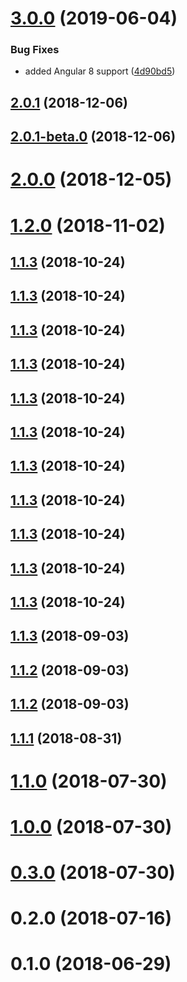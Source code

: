 # [3.0.0](https://github.com/LCGroupIT/angular-enum-listor/compare/v2.0.1...v3.0.0) (2019-06-04)


### Bug Fixes

* added Angular 8 support ([4d90bd5](https://github.com/LCGroupIT/angular-enum-listor/commit/4d90bd5))



## [2.0.1](https://github.com/LCGroupIT/angular-enum-listor/compare/v2.0.1-beta.0...v2.0.1) (2018-12-06)



## [2.0.1-beta.0](https://github.com/LCGroupIT/angular-enum-listor/compare/v1.2.0...v2.0.1-beta.0) (2018-12-06)



# [2.0.0](https://github.com/LCGroupIT/angular-enum-listor/compare/v1.2.0...v2.0.0) (2018-12-05)



# [1.2.0](https://github.com/LCGroupIT/angular-enum-listor/compare/v0.3.0...v1.2.0) (2018-11-02)



<a name="1.1.3"></a>
## [1.1.3](https://github.com/LCGroupIT/angular-enum-listor/compare/v0.3.0...v1.1.3) (2018-10-24)



<a name="1.1.3"></a>
## [1.1.3](https://github.com/LCGroupIT/angular-enum-listor/compare/v0.3.0...v1.1.3) (2018-10-24)



<a name="1.1.3"></a>
## [1.1.3](https://github.com/LCGroupIT/angular-enum-listor/compare/v0.3.0...v1.1.3) (2018-10-24)



<a name="1.1.3"></a>
## [1.1.3](https://github.com/LCGroupIT/angular-enum-listor/compare/v0.3.0...v1.1.3) (2018-10-24)



<a name="1.1.3"></a>
## [1.1.3](https://github.com/LCGroupIT/angular-enum-listor/compare/v0.3.0...v1.1.3) (2018-10-24)



<a name="1.1.3"></a>
## [1.1.3](https://github.com/LCGroupIT/angular-enum-listor/compare/v0.3.0...v1.1.3) (2018-10-24)



<a name="1.1.3"></a>
## [1.1.3](https://github.com/LCGroupIT/angular-enum-listor/compare/v0.3.0...v1.1.3) (2018-10-24)



<a name="1.1.3"></a>
## [1.1.3](https://github.com/LCGroupIT/angular-enum-listor/compare/v0.3.0...v1.1.3) (2018-10-24)



<a name="1.1.3"></a>
## [1.1.3](https://github.com/LCGroupIT/angular-enum-listor/compare/v0.3.0...v1.1.3) (2018-10-24)



<a name="1.1.3"></a>
## [1.1.3](https://github.com/LCGroupIT/angular-enum-listor/compare/v0.3.0...v1.1.3) (2018-10-24)



<a name="1.1.3"></a>
## [1.1.3](https://github.com/LCGroupIT/angular-enum-listor/compare/v0.3.0...v1.1.3) (2018-10-24)



<a name="1.1.3"></a>
## [1.1.3](https://github.com/LCGroupIT/angular-enum-listor/compare/v0.3.0...v1.1.3) (2018-09-03)



<a name="1.1.2"></a>
## [1.1.2](https://github.com/LCGroupIT/angular-enum-listor/compare/v0.3.0...v1.1.2) (2018-09-03)



<a name="1.1.2"></a>
## [1.1.2](https://github.com/LCGroupIT/angular-enum-listor/compare/v0.3.0...v1.1.2) (2018-09-03)



<a name="1.1.1"></a>
## [1.1.1](https://github.com/LCGroupIT/angular-enum-listor/compare/v0.3.0...v1.1.1) (2018-08-31)



<a name="1.1.0"></a>
# [1.1.0](https://github.com/LCGroupIT/angular-enum-listor/compare/v0.3.0...v1.1.0) (2018-07-30)



<a name="1.0.0"></a>
# [1.0.0](https://github.com/LCGroupIT/angular-enum-listor/compare/v0.3.0...v1.0.0) (2018-07-30)



<a name="0.3.0"></a>
# [0.3.0](https://github.com/LCGroupIT/angular-enum-listor/compare/v0.2.0...v0.3.0) (2018-07-30)



<a name="0.2.0"></a>
# 0.2.0 (2018-07-16)



<a name="0.1.0"></a>
# 0.1.0 (2018-06-29)



